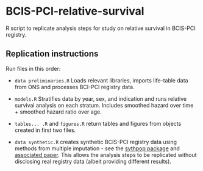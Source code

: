 # BCIS-PCI-relative-survival

R script to replicate analysis steps for study on relative survival in BCIS-PCI registry. 

## Replication instructions

Run files in this order:
- `data preliminaries.R` Loads relevant libraries, imports life-table data from ONS and processes BCI-PCI registry data.
- `models.R` Stratifies data by year, sex, and indication and runs relative survival analysis on each stratum. Includes smoothed hazard over time  + smoothed hazard ratio over age.
- `tables... .R` and `figures.R` return tables and figures from objects created in first two files.

- `data synthetic.R` creates synthetic BCIS-PCI registry data using methods from multiple imputation - see the [sythpop package](https://CRAN.R-project.org/package=synthpop) and [associated paper](dx.doi.org/10.18637/jss.v074.i11). This allows the analysis steps to be replicated without disclosing real registry data (albeit providing different results).
